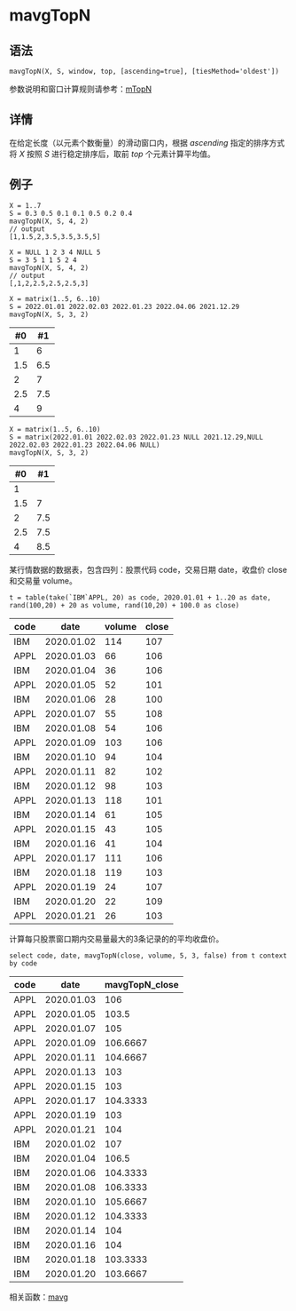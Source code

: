 # mavgTopN

## 语法

`mavgTopN(X, S, window, top, [ascending=true],
[tiesMethod='oldest'])`

参数说明和窗口计算规则请参考：[mTopN](../themes/TopN.html)

## 详情

在给定长度（以元素个数衡量）的滑动窗口内，根据 *ascending* 指定的排序方式将 *X* 按照 *S* 进行稳定排序后，取前
*top* 个元素计算平均值。

## 例子

```
X = 1..7
S = 0.3 0.5 0.1 0.1 0.5 0.2 0.4
mavgTopN(X, S, 4, 2)
// output
[1,1.5,2,3.5,3.5,3.5,5]

X = NULL 1 2 3 4 NULL 5
S = 3 5 1 1 5 2 4
mavgTopN(X, S, 4, 2)
// output
[,1,2,2.5,2.5,2.5,3]

X = matrix(1..5, 6..10)
S = 2022.01.01 2022.02.03 2022.01.23 2022.04.06 2021.12.29
mavgTopN(X, S, 3, 2)
```

| #0 | #1 |
| --- | --- |
| 1 | 6 |
| 1.5 | 6.5 |
| 2 | 7 |
| 2.5 | 7.5 |
| 4 | 9 |

```
X = matrix(1..5, 6..10)
S = matrix(2022.01.01 2022.02.03 2022.01.23 NULL 2021.12.29,NULL 2022.02.03 2022.01.23 2022.04.06 NULL)
mavgTopN(X, S, 3, 2)
```

| #0 | #1 |
| --- | --- |
| 1 |  |
| 1.5 | 7 |
| 2 | 7.5 |
| 2.5 | 7.5 |
| 4 | 8.5 |

某行情数据的数据表，包含四列：股票代码 code，交易日期 date，收盘价 close 和交易量 volume。

```
t = table(take(`IBM`APPL, 20) as code, 2020.01.01 + 1..20 as date, rand(100,20) + 20 as volume, rand(10,20) + 100.0 as close)
```

| code | date | volume | close |
| --- | --- | --- | --- |
| IBM | 2020.01.02 | 114 | 107 |
| APPL | 2020.01.03 | 66 | 106 |
| IBM | 2020.01.04 | 36 | 106 |
| APPL | 2020.01.05 | 52 | 101 |
| IBM | 2020.01.06 | 28 | 100 |
| APPL | 2020.01.07 | 55 | 108 |
| IBM | 2020.01.08 | 54 | 106 |
| APPL | 2020.01.09 | 103 | 106 |
| IBM | 2020.01.10 | 94 | 104 |
| APPL | 2020.01.11 | 82 | 102 |
| IBM | 2020.01.12 | 98 | 103 |
| APPL | 2020.01.13 | 118 | 101 |
| IBM | 2020.01.14 | 61 | 105 |
| APPL | 2020.01.15 | 43 | 105 |
| IBM | 2020.01.16 | 41 | 104 |
| APPL | 2020.01.17 | 111 | 106 |
| IBM | 2020.01.18 | 119 | 103 |
| APPL | 2020.01.19 | 24 | 107 |
| IBM | 2020.01.20 | 22 | 109 |
| APPL | 2020.01.21 | 26 | 103 |

计算每只股票窗口期内交易量最大的3条记录的的平均收盘价。

```
select code, date, mavgTopN(close, volume, 5, 3, false) from t context by code
```

| code | date | mavgTopN\_close |
| --- | --- | --- |
| APPL | 2020.01.03 | 106 |
| APPL | 2020.01.05 | 103.5 |
| APPL | 2020.01.07 | 105 |
| APPL | 2020.01.09 | 106.6667 |
| APPL | 2020.01.11 | 104.6667 |
| APPL | 2020.01.13 | 103 |
| APPL | 2020.01.15 | 103 |
| APPL | 2020.01.17 | 104.3333 |
| APPL | 2020.01.19 | 103 |
| APPL | 2020.01.21 | 104 |
| IBM | 2020.01.02 | 107 |
| IBM | 2020.01.04 | 106.5 |
| IBM | 2020.01.06 | 104.3333 |
| IBM | 2020.01.08 | 106.3333 |
| IBM | 2020.01.10 | 105.6667 |
| IBM | 2020.01.12 | 104.3333 |
| IBM | 2020.01.14 | 104 |
| IBM | 2020.01.16 | 104 |
| IBM | 2020.01.18 | 103.3333 |
| IBM | 2020.01.20 | 103.6667 |

相关函数：[mavg](mavg.html)

